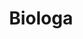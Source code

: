 ---
personName: 'Luanna Andrade'
function: 'Mestranda'
title: 'Biologa'
instagram: ''
twitter: ''
email: ''
picture: 'luanna.jpg'
---